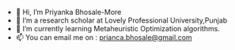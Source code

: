 - 👋 Hi, I’m Priyanka Bhosale-More
- 👀 I’m a research scholar at Lovely Professional University,Punjab
- 🌱 I’m currently learning Metaheuristic Optimization algorithms.
- 📫 You can email me on : prianca.bhosale@gmail.com

<!---
priancabhosale/priancabhosale is a ✨ special ✨ repository because its `README.md` (this file) appears on your GitHub profile.
You can click the Preview link to take a look at your changes.
--->

